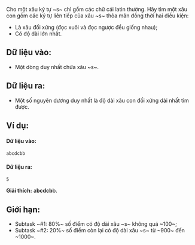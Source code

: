Cho một xâu ký tự ~s~ chỉ gồm các chữ cái latin thường. Hãy tìm một xâu con gồm các ký tự liên tiếp của xâu ~s~ thỏa mãn đồng thời hai điều kiện:
- Là xâu đối xứng (đọc xuôi và đọc ngược đều giống nhau);
- Có độ dài lớn nhất.

## Dữ liệu vào:
- Một dòng duy nhất chứa xâu ~s~.

## Dữ liệu ra:
- Một số nguyên dương duy nhất là độ dài xâu con đối xứng dài nhất tìm được.

## Ví dụ:
#### Dữ liệu vào:
```
abcdcbb
```

#### Dữ liệu ra:
```
5
```

**Giải thích:** a**bcdcb**b.
## Giới hạn:
- Subtask ~\#1: 80\%~ số điểm có độ dài xâu ~s~ không quá ~100~;
- Subtask ~\#2: 20\%~ số điểm còn lại có độ dài xâu ~s~ từ ~900~ đến ~1000~.